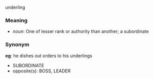 underling
### Meaning
+ _noun_: One of lesser rank or authority than another; a subordinate

### Synonym

__eg__: he dishes out orders to his underlings

+ SUBORDINATE
+ opposite(s): BOSS, LEADER


